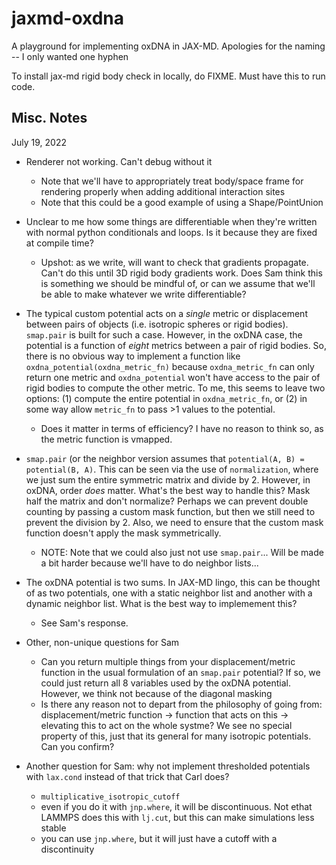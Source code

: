 # jaxmd-oxdna

A playground for implementing oxDNA in JAX-MD. Apologies for the naming -- I only wanted one hyphen

To install jax-md rigid body check in locally, do FIXME. Must have this to run code.

## Misc. Notes

July 19, 2022
- Renderer not working. Can't debug without it
  - Note that we'll have to appropriately treat body/space frame for rendering properly when adding additional interaction sites
  - Note that this could be a good example of using a Shape/PointUnion
- Unclear to me how some things are differentiable when they're written with normal python conditionals and loops. Is it because they are fixed at compile time?
  - Upshot: as we write, will want to check that gradients propagate. Can't do this until 3D rigid body gradients work. Does Sam think this is something we should be mindful of, or can we assume that we'll be able to make whatever we write differentiable?
- The typical custom potential acts on a *single* metric or displacement between pairs of objects (i.e. isotropic spheres or rigid bodies). `smap.pair` is built for such a case. However, in the oxDNA case, the potential is a function of *eight* metrics between a pair of rigid bodies. So, there is no obvious way to implement a function like `oxdna_potential(oxdna_metric_fn)` because `oxdna_metric_fn` can only return one metric and `oxdna_potential` won't have access to the pair of rigid bodies to compute the other metric. To me, this seems to leave two options: (1) compute the entire potential in `oxdna_metric_fn`, or (2) in some way allow `metric_fn` to pass >1 values to the potential.
  - Does it matter in terms of efficiency? I have no reason to think so, as the metric function is vmapped.
- `smap.pair` (or the neighbor version assumes that `potential(A, B) = potential(B, A)`. This can be seen via the use of `normalization`, where we just sum the entire symmetric matrix and divide by 2. However, in oxDNA, order *does* matter. What's the best way to handle this? Mask half the matrix and don't normalize? Perhaps we can prevent double counting by passing a custom mask function, but then we still need to prevent the division by 2. Also, we need to ensure that the custom mask function doesn't apply the mask symmetrically.
  - NOTE: Note that we could also just not use `smap.pair`... Will be made a bit harder because we'll have to do neighbor lists...
- The oxDNA potential is two sums. In JAX-MD lingo, this can be thought of as two potentials, one with a static neighbor list and another with a dynamic neighbor list. What is the best way to implemement this?
  - See Sam's response.

- Other, non-unique questions for Sam
  - Can you return multiple things from your displacement/metric function in the usual formulation of an `smap.pair` potential? If so, we could just return all 8 variables used by the oxDNA potential. However, we think not because of the diagonal masking
  - Is there any reason not to depart from the philosophy of going from: displacement/metric function -> function that acts on this -> elevating this to act on the whole systme? We see no special property of this, just that its general for many isotropic potentials. Can you confirm?

- Another question for Sam: why not implement thresholded potentials with `lax.cond` instead of that trick that Carl does?
  - `multiplicative_isotropic_cutoff`
  - even if you do it with `jnp.where`, it will be discontinuous. Not ethat LAMMPS does this with `lj.cut`, but this can make simulations less stable
  - you can use `jnp.where`, but it will just have a cutoff with a discontinuity